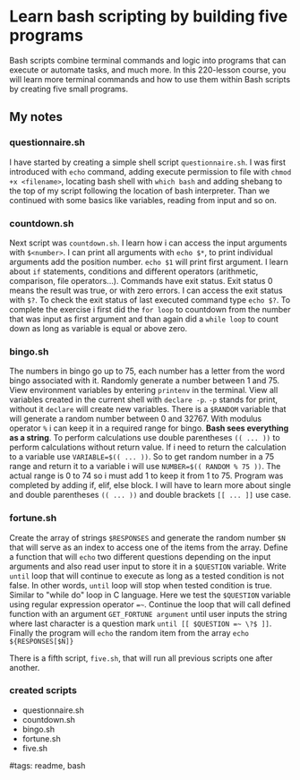 # Learn bash scripting by building five programs

Bash scripts combine terminal commands and logic into programs that can execute or automate tasks, and much more. In this 220-lesson course, you will learn more terminal commands and how to use them within Bash scripts by creating five small programs.

## My notes

### questionnaire.sh

I have started by creating a simple shell script `questionnaire.sh`. I was first introduced with `echo` command, adding execute permission to file with `chmod +x <filename>`, locating bash shell with `which bash` and adding shebang to the top of my script following the location of bash interpreter. Than we continued with some basics like variables, reading from input and so on.

### countdown.sh

Next script was `countdown.sh`. I learn how i can access the input arguments with `$<number>`. I can print all arguments with `echo $*`, to print individual arguments add the position number. `echo $1` will print first argument. I learn about `if` statements, conditions and different operators (arithmetic, comparison, file operators...). Commands have exit status. Exit status 0 means the result was true, or with zero errors. I can access the exit status with `$?`. To check the exit status of last executed command type `echo $?`. To complete the exercise i first did the `for loop` to countdown from the number that was input as first argument and than again did a `while loop` to count down as long as variable is equal or above zero.

### bingo.sh

The numbers in bingo go up to 75, each number has a letter from the word bingo associated with it. Randomly generate a number between 1 and 75. View environment variables by entering `printenv` in the terminal. View all variables created in the current shell with `declare -p`. `-p` stands for print, without it `declare` will create new variables. There is a `$RANDOM` variable that will generate a random number between 0 and 32767. With modulus operator `%` i can keep it in a required range for bingo. **Bash sees everything as a string**. To perform calculations use double parentheses `(( ... ))` to perform calculations without return value. If i need to return the calculation to a variable use `VARIABLE=$(( ... ))`. So to get random number in a 75 range and return it to a variable i will use `NUMBER=$(( RANDOM % 75 ))`. The actual range is 0 to 74 so i must add 1 to keep it from 1 to 75. Program was completed by adding if, elif, else block. I will have to learn more about single and double parentheses `(( ... ))` and double brackets `[[ ... ]]` use case.

### fortune.sh

Create the array of strings `$RESPONSES` and generate the random number `$N` that will serve as an index to access one of the items from the array. Define a function that will `echo` two different questions depending on the input arguments and also read user input to store it in a `$QUESTION` variable. Write `until` loop that will continue to execute as long as a tested condition is not false. In other words, `until` loop will stop when tested condition is true. Similar to "while do" loop in C language. Here we test the `$QUESTION` variable using regular expression operator `=~`. Continue the loop that will call defined function with an argument `GET_FORTUNE argument` until user inputs the string where last character is a question mark `until [[ $QUESTION =~ \?$ ]]`. Finally the program will `echo` the random item from the array `echo ${RESPONSES[$N]}`

There is a fifth script, `five.sh`, that will run all previous scripts one after another.

### created scripts

- questionnaire.sh
- countdown.sh
- bingo.sh
- fortune.sh
- five.sh

#tags: readme, bash